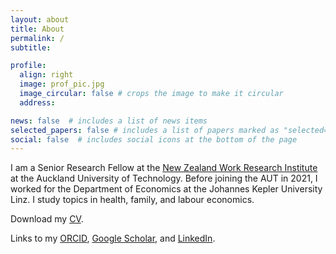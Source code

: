 ```yaml
---
layout: about
title: About
permalink: /
subtitle:

profile:
  align: right
  image: prof_pic.jpg
  image_circular: false # crops the image to make it circular
  address:

news: false  # includes a list of news items
selected_papers: false # includes a list of papers marked as "selected={true}"
social: false  # includes social icons at the bottom of the page
---
```


I am a Senior Research Fellow at the [New Zealand Work Research Institute](https://workresearch.aut.ac.nz/) at the Auckland University of Technology. Before joining the AUT in 2021, I worked for the Department of Economics at the Johannes Kepler University Linz. I study topics in health, family, and labour economics.

Download my [CV](https://github.com/thomasschober/CV/raw/main/CV.pdf).

Links to my [ORCID](https://orcid.org/0000-0002-6772-8886), [Google Scholar](https://scholar.google.com/citations?hl=en&amp;user=Ge5rMe8AAAAJ), and [LinkedIn](https://www.linkedin.com/in/thomas-schober-77025686).
